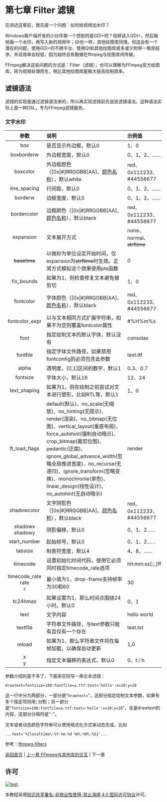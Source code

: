 # 第七章 Filter 滤镜

在讲述这章前，我先提一个问题：如何给视频加水印？

Windows客户端开发的小伙伴第一个想到的是GDI+吧？视频读入GDI+，然后每帧画一个水印，再写入新的视频中；Qt也一样，其他绘图库同理。但这会有一个潜在的问题，使用GDI+的不跨平台、使用Qt和其他绘图库或多或少附带一堆库程序，并且效率会较低，因为始终会有数据在ffmpeg与绘图库间传输。

FFmpeg解决这些问题的方式是：Filter（滤镜），也可以理解为FFmpeg官方绘图库，转为视频处理而生，相比其他绘图库能极大提高绘制效率。

## 滤镜语法

滤镜的实现是通过滤镜语法来的，所以再实现滤镜前先说说滤镜语法。这种语法实际上是一种DSL，专为FFmpeg滤镜服务。

### 文字水印

|参数|说明|示例值|
|:-:|:-|:-|
|box|是否显示外边框，默认0|1、0|
|boxborderw|外边框宽度，默认0|0、1、2、……|
|boxcolor|外边框颜色（[0x\|#]RRGGBB[AA]、[颜色名称](https://ffmpeg.org/ffmpeg-utils.html#Color)），默认white|red、0x112233、#44556677|
|line_spacing|行间距，默认0|0、1、2、……|
|borderw|边框宽度，默认0|0、1、2、……|
|bordercolor|边框颜色（[0x\|#]RRGGBB[AA]、[颜色名称](https://ffmpeg.org/ffmpeg-utils.html#Color)），默认black|red、0x112233、#44556677|
|expansion|文本展开方式|none、normal、~~strftime~~|
|~~basetime~~|以微秒为单位设定开始时间，仅expansion为~~strftime~~时生效。正常方式模拟这个效果使用pts函数|0|
|fix_bounds|如果为1，则检查修复文本避免被剪切|1、0|
|fontcolor|字体颜色（[0x\|#]RRGGBB[AA]、[颜色名称](https://ffmpeg.org/ffmpeg-utils.html#Color)），默认black|red、0x112233、#44556677|
|fontcolor_expr|以与文本相同方式扩展字符串，如果不为空则覆盖fontcolor属性|#%H%m%s|
|font|指定绘制文本的默认字体，默认没有|consolas|
|fontfile|指定字体文件路径，如果禁用fontconfig则必须包含此参数|test.ttf|
|alpha|透明度，[0,1]区间的数字，默认1|0.3、0.7|
|fontsize|字体大小，默认16|12、24|
|text_shaping|如果为1，则在绘制之前尝试对文本进行塑形，比如RTL等，默认1|1、0|
|ft_load_flags|default(默认)、no_scale(无缩放)、no_hinting(无提示)、render(渲染)、no_bitmap(无位图)、vertical_layout(垂直布局)、force_autohint(强制自动暗示)、crop_bitmap(裁剪位图)、pedantic(迂腐)、ignore_global_advance_width(忽略全局推进宽度)、no_recurse(无递归)、ignore_transform(忽略变换)、monochrome(单色)、linear_design(线性设计)、no_autohint(无自动暗示)|render|
|shadowcolor|文字阴影色（[0x\|#]RRGGBB[AA]、[颜色名称](https://ffmpeg.org/ffmpeg-utils.html#Color)），默认black|red、0x112233、#44556677|
|shadowx<br/>shadowy|阴影偏移，默认0|0、1、2……|
|start_number|起始帧号，默认0|0、1、2……|
|tabsize|制表符宽度，默认4|4、8、……|
|timecode|设置初始化时间代码，使用它必须同时指定timecode_rate选项|hh:mm:ss[:;.]ff|
|timecode_rate<br/>rate<br/>r|最小值为1，drop-frame支持帧率为30和60|30|
|tc24hmax|如果设置为1，那么时间点围绕24小时。默认0|0、1|
|text|文字内容|hello world|
|textfile|字符串文件路径，与text参数只能有且仅有一个存在|test.txt|
|reload|如果为1，那么字符串文件将在每帧加载，以确保自动更新|1,0|
|x<br/>y|指定文本偏移的表达式，默认0|0、t / h|

参数介绍的差不多了，下面来实际写一串文本滤镜：

```
drawtext=fontsize=100:fontfile=a.ttf:text='hello':x=20:y=20
```

这一行中分为两部分，一部分是“`drawtext=`”，这部分指定绘制文本参数，如果有多个指定项则用`;`分割；另一部分是“`fontsize=100:fontfile=a.ttf:text='hello':x=20:y=20`”，全是drawtext的内容，这部分分隔符是“`:`”。

文本或者动态颜色字符串可以使用格式化方式来动态生成，比如

```
...text='%{localtime\:%Y-%m-%d %H\:%M\:%S}'...
```

参考：[ffmpeg-filters](https://ffmpeg.org/ffmpeg-filters.html)

[返回首页](../README.md) | [上一章 FFmpeg与其他库的交互](./06_interaction.md) | 下一章

## 许可

[![test](https://i.creativecommons.org/l/by-nc-nd/4.0/80x15.png)](http://creativecommons.org/licenses/by-nc-nd/4.0/)

本教程采用[知识共享署名-非商业性使用-禁止演绎 4.0 国际许可协议](http://creativecommons.org/licenses/by-nc-nd/4.0/)许可。
